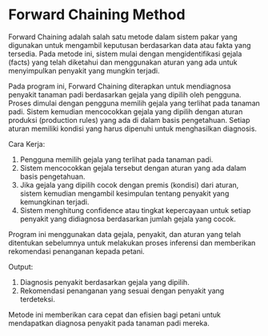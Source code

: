 # Forward Chaining Method

Forward Chaining adalah salah satu metode dalam sistem pakar yang digunakan untuk mengambil keputusan berdasarkan data atau fakta yang tersedia. Pada metode ini, sistem mulai dengan mengidentifikasi gejala (facts) yang telah diketahui dan menggunakan aturan yang ada untuk menyimpulkan penyakit yang mungkin terjadi.

Pada program ini, Forward Chaining diterapkan untuk mendiagnosa penyakit tanaman padi berdasarkan gejala yang dipilih oleh pengguna. Proses dimulai dengan pengguna memilih gejala yang terlihat pada tanaman padi. Sistem kemudian mencocokkan gejala yang dipilih dengan aturan produksi (production rules) yang ada di dalam basis pengetahuan. Setiap aturan memiliki kondisi yang harus dipenuhi untuk menghasilkan diagnosis.

Cara Kerja:

1. Pengguna memilih gejala yang terlihat pada tanaman padi.
2. Sistem mencocokkan gejala tersebut dengan aturan yang ada dalam basis pengetahuan.
3. Jika gejala yang dipilih cocok dengan premis (kondisi) dari aturan, sistem kemudian mengambil kesimpulan tentang penyakit yang kemungkinan terjadi.
4. Sistem menghitung confidence atau tingkat kepercayaan untuk setiap penyakit yang didiagnosa berdasarkan jumlah gejala yang cocok.

Program ini menggunakan data gejala, penyakit, dan aturan yang telah ditentukan sebelumnya untuk melakukan proses inferensi dan memberikan rekomendasi penanganan kepada petani.

Output:

1. Diagnosis penyakit berdasarkan gejala yang dipilih.
2. Rekomendasi penanganan yang sesuai dengan penyakit yang terdeteksi.

Metode ini memberikan cara cepat dan efisien bagi petani untuk mendapatkan diagnosa penyakit pada tanaman padi mereka.
